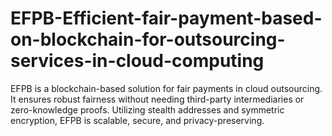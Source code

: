 # EFPB-Efficient-fair-payment-based-on-blockchain-for-outsourcing-services-in-cloud-computing
EFPB is a blockchain-based solution for fair payments in cloud outsourcing. It ensures robust fairness without needing third-party intermediaries or zero-knowledge proofs. Utilizing stealth addresses and symmetric encryption, EFPB is scalable, secure, and privacy-preserving.
